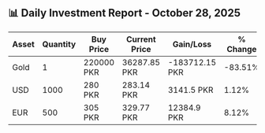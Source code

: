 ## 📊 Daily Investment Report - October 28, 2025

| Asset | Quantity | Buy Price | Current Price | Gain/Loss | % Change |
|-------|----------|-----------|----------------|------------|----------|
| Gold | 1 | 220000 PKR | 36287.85 PKR | -183712.15 PKR | -83.51% |
| USD | 1000 | 280 PKR | 283.14 PKR | 3141.5 PKR | 1.12% |
| EUR | 500 | 305 PKR | 329.77 PKR | 12384.9 PKR | 8.12% |
